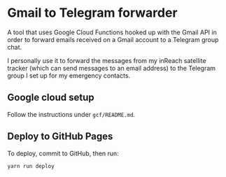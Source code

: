 # Gmail to Telegram forwarder
A tool that uses Google Cloud Functions hooked up with the Gmail API in order to forward emails received on a Gmail account
to a Telegram group chat.

I personally use it to forward the messages from my inReach satellite tracker (which can send messages to an email address) to the Telegram group I set up for my emergency contacts.

## Google cloud setup
Follow the instructions under `gcf/README.md`.


## Deploy to GitHub Pages
To deploy, commit to GitHub, then run:
```
yarn run deploy
```